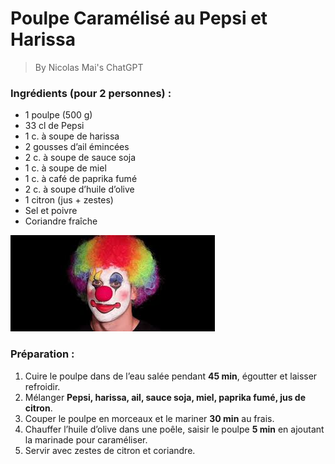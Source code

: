 # **Poulpe Caramélisé au Pepsi et Harissa**  

> By Nicolas Mai's ChatGPT

### **Ingrédients (pour 2 personnes) :**  
- 1 poulpe (500 g)  
- 33 cl de Pepsi  
- 1 c. à soupe de harissa  
- 2 gousses d’ail émincées  
- 2 c. à soupe de sauce soja  
- 1 c. à soupe de miel  
- 1 c. à café de paprika fumé  
- 2 c. à soupe d’huile d’olive  
- 1 citron (jus + zestes)  
- Sel et poivre  
- Coriandre fraîche  

![Clown Face](recipes/images.jpeg)

### **Préparation :**  

1. Cuire le poulpe dans de l’eau salée pendant **45 min**, égoutter et laisser refroidir.  
2. Mélanger **Pepsi, harissa, ail, sauce soja, miel, paprika fumé, jus de citron**.  
3. Couper le poulpe en morceaux et le mariner **30 min** au frais.  
4. Chauffer l’huile d’olive dans une poêle, saisir le poulpe **5 min** en ajoutant la marinade pour caraméliser.  
5. Servir avec zestes de citron et coriandre.  

